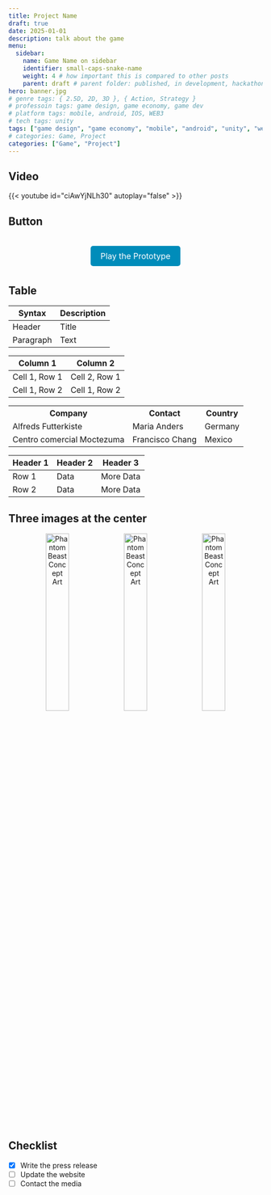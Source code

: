 ```yaml
---
title: Project Name
draft: true
date: 2025-01-01
description: talk about the game
menu:
  sidebar:
    name: Game Name on sidebar
    identifier: small-caps-snake-name
    weight: 4 # how important this is compared to other posts 
    parent: draft # parent folder: published, in development, hackathons, exercises
hero: banner.jpg
# genre tags: { 2.5D, 2D, 3D }, { Action, Strategy }
# professoin tags: game design, game economy, game dev
# platform tags: mobile, android, IOS, WEB3
# tech tags: unity
tags: ["game design", "game economy", "mobile", "android", "unity", "web3", "RTS"] 
# categories: Game, Project
categories: ["Game", "Project"]
---
```


## Video
{{< youtube id="ciAwYjNLh30" autoplay="false" >}}

## Button

<style>
  .button-link {
    background-color: #008CBA;
    color: white;
    padding: 10px 20px;
    text-align: center;
    text-decoration: none;
    display: inline-block;
    font-size: 16px;
    border-radius: 5px;
  }
  .button-link:hover {
    background-color: #005f6b;
  }
</style>

<p style="font-size: 36px; text-align: center;">
  <a href="https://misterkidx.itch.io/game-a-week-heroes-of-might-and-magic" class="button-link" target="_blank">Play the Prototype</a>
</p>

## Table

| Syntax      | Description |
| ----------- | ----------- |
| Header      | Title       |
| Paragraph   | Text        |

| Column 1      | Column 2      |
| ------------- | ------------- |
| Cell 1, Row 1 | Cell 2, Row 1 |
| Cell 1, Row 2 | Cell 1, Row 2 |

<table style="width:100%">
  <tr>
    <th>Company</th>
    <th>Contact</th>
    <th>Country</th>
  </tr>
  <tr>
    <td>Alfreds Futterkiste</td>
    <td>Maria Anders</td>
    <td>Germany</td>
  </tr>
  <tr>
    <td>Centro comercial Moctezuma</td>
    <td>Francisco Chang</td>
    <td>Mexico</td>
  </tr>
</table>

<div align="center">

| Header 1 | Header 2 | Header 3 |
|----------|----------|----------|
| Row 1    | Data     | More Data|
| Row 2    | Data     | More Data|

</div>

## Three images at the center

<div align="center">
  <img src="phantom1.png" alt="Phantom Beast Concept Art" style="width: 30%; display: inline-block; margin: 0 auto;" />
  <img src="phantom2.png" alt="Phantom Beast Concept Art" style="width: 30%; display: inline-block; margin: 0 auto;" />
  <img src="phantom3.png" alt="Phantom Beast Concept Art" style="width: 30%; display: inline-block; margin: 0 auto;" />
</div>


## Checklist

- [x] Write the press release
- [ ] Update the website
- [ ] Contact the media
